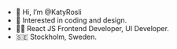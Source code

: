 - 👋 Hi, I’m @KatyRosli
- 👀 Interested in coding and design.
- 👩‍💻 React JS Frontend Developer, UI Developer.
- 🇸🇪 Stockholm, Sweden.

<!---
KatyRosli/KatyRosli is a ✨ special ✨ repository because its `README.md` (this file) appears on your GitHub profile.
You can click the Preview link to take a look at your changes.
--->
